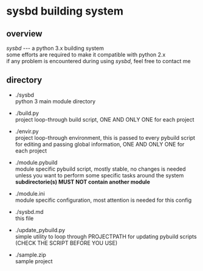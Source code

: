 sysbd building system
======

overview
-----------
*sysbd* --- a python 3.x building system  
some efforts are required to make it compatible with python 2.x  
if any problem is encountered during using *sysbd*, feel free to contact me  

directory
-----------
  * ./sysbd  
	python 3 main module directory  
  * ./build.py  
	project loop-through build script, ONE AND ONLY ONE for each project  
  * ./envir.py  
	project loop-through environment, this is passed to every pybuild script for editing and passing global information, ONE AND ONLY ONE for each project  
  * ./module.pybuild  
	module specific pybuild script, mostly stable, no changes is needed unless you want to perform some specific tasks around the system  
	**subdirectorie(s) MUST NOT contain another module**  
  * ./module.ini  
	module specific configuration, most attention is needed for this config  


  * ./sysbd.md  
    this file
  * ./update_pybuild.py  
    simple utility to loop through PROJECTPATH for updating pybuild scripts (CHECK THE SCRIPT BEFORE YOU USE)  
  * ./sample.zip  
	sample project  
	
	
